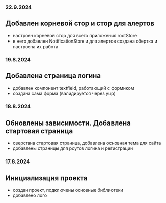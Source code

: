 ### 22.9.2024
## Добавлен корневой стор и стор для алертов
- настроен корневой стор для всего приложения rootStore
- в него добавлен NotificationStore и для алертов создана обертка и настроена их работа

### 19.8.2024
## Добавлена страница логина
- добавлен компонент textfield, работающий с формиком
- создана сама форма (валидируется через yup)

### 18.8.2024
## Обновлены зависимости. Добавлена стартовая страница
- сверстана стартовая страница, добавлена основная тема для сайта
- добавлены страницы для роутов логина и регистрации

### 17.8.2024
## Инициализация проекта
- создан проект, подключены основные библиотеки 
- добавлено лого